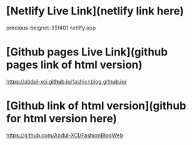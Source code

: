 # [Netlify Live Link](netlify link here)

precious-beignet-35f401.netlify.app

# [Github pages Live Link](github pages link of html version)

https://abdul-xci.github.io/fashionblog.github.io/

# [Github link of html version](github for html version here)

https://github.com/Abdul-XCI/FashionBlogWeb
